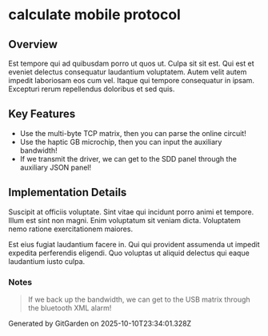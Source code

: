 # calculate mobile protocol

## Overview
Est tempore qui ad quibusdam porro ut quos ut. Culpa sit sit est. Qui est et eveniet delectus consequatur laudantium voluptatem. Autem velit autem impedit laboriosam eos cum vel. Itaque qui tempore consequatur in ipsam. Excepturi rerum repellendus doloribus et sed quis.

## Key Features
- Use the multi-byte TCP matrix, then you can parse the online circuit!
- Use the haptic GB microchip, then you can input the auxiliary bandwidth!
- If we transmit the driver, we can get to the SDD panel through the auxiliary JSON panel!

## Implementation Details
Suscipit at officiis voluptate. Sint vitae qui incidunt porro animi et tempore. Illum est sint non magni. Enim voluptatum sit veniam dicta. Voluptatem nemo ratione exercitationem maiores.
 Est eius fugiat laudantium facere in. Qui qui provident assumenda ut impedit expedita perferendis eligendi. Quo voluptas ut aliquid delectus qui eaque laudantium iusto culpa.

### Notes
> If we back up the bandwidth, we can get to the USB matrix through the bluetooth XML alarm!

Generated by GitGarden on 2025-10-10T23:34:01.328Z